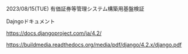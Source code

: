 2023/08/15(TUE)
有価証券等管理システム構築用基盤検証

Dajngoドキュメント

https://docs.djangoproject.com/ja/4.2/

https://buildmedia.readthedocs.org/media/pdf/django/4.2.x/django.pdf


